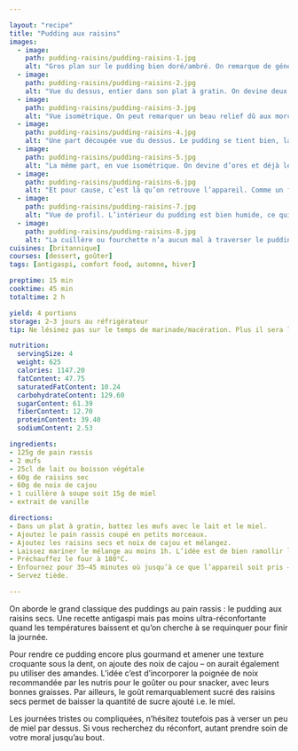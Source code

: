 ```yaml
---

layout: "recipe"
title: "Pudding aux raisins"
images:
  - image:
    path: pudding-raisins/pudding-raisins-1.jpg
    alt: "Gros plan sur le pudding bien doré/ambré. On remarque de généreux morceaux de pains d’épeautre, des raisins secs et noix de cajou entières."
  - image:
    path: pudding-raisins/pudding-raisins-2.jpg
    alt: "Vue du dessus, entier dans son plat à gratin. On devine deux textures différentes de pain, tantôt moelleux avec la mie, tantôt macheux avec la croûte. Ça donne un beau contraste avec le croquand des noix."
  - image:
    path: pudding-raisins/pudding-raisins-3.jpg
    alt: "Vue isométrique. On peut remarquer un beau relief dû aux morceaux de pain."
  - image:
    path: pudding-raisins/pudding-raisins-4.jpg
    alt: "Une part découpée vue du dessus. Le pudding se tient bien, la découpe est nette. On peut anticiper les textures de chaque bouchée avec les morceaux de croûte de pain, noix et raisins secs bien visibles."
  - image:
    path: pudding-raisins/pudding-raisins-5.jpg
    alt: "La même part, en vue isométrique. On devine d’ores et déjà le fondant sous la surface."
  - image:
    path: pudding-raisins/pudding-raisins-6.jpg
    alt: "Et pour cause, c’est là qu’on retrouve l’appareil. Comme un flanc mais avec du pain détrempé."
  - image:
    path: pudding-raisins/pudding-raisins-7.jpg
    alt: "Vue de profil. L’intérieur du pudding est bien humide, ce qui contraste avec la croûte en surface. Pour autant, on pourrait presque le manger avec les mains."
  - image:
    path: pudding-raisins/pudding-raisins-8.jpg
    alt: "La cuillère ou fourchette n’a aucun mal à traverser le pudding. Et chaque bouchée contient noix et raisins secs."
cuisines: [britannique]
courses: [dessert, goûter]
tags: [antigaspi, comfort food, automne, hiver]

preptime: 15 min
cooktime: 45 min
totaltime: 2 h

yield: 4 portions
storage: 2–3 jours au réfrigérateur
tip: Ne lésinez pas sur le temps de marinade/macération. Plus il sera long, plus votre pudding sera moelleux et fondant. Au contraire, vous pouvez également jouer sur les textures, et obtenir du moelleux (mie du pain détrempée) et du mâcheux (croûte tout juste molle).

nutrition:
  servingSize: 4
  weight: 625
  calories: 1147.20
  fatContent: 47.75
  saturatedFatContent: 10.24
  carbohydrateContent: 129.60
  sugarContent: 61.39
  fiberContent: 12.70
  proteinContent: 39.40
  sodiumContent: 2.53

ingredients:
- 125g de pain rassis
- 2 œufs
- 25cl de lait ou boisson végétale
- 60g de raisins sec
- 60g de noix de cajou
- 1 cuillère à soupe soit 15g de miel
- extrait de vanille

directions:
- Dans un plat à gratin, battez les œufs avec le lait et le miel.
- Ajoutez le pain rassis coupé en petits morceaux.
- Ajoutez les raisins secs et noix de cajou et mélangez.
- Laissez mariner le mélange au moins 1h. L’idée est de bien ramollir le pain et de réhydrater les raisins secs avant cuisson.
- Préchauffez le four à 180°C.
- Enfournez pour 35–45 minutes où jusqu’à ce que l’appareil soit pris – ça va dépendre de votre plat.
- Servez tiède.

---
```


On aborde le grand classique des puddings au pain rassis&nbsp;: le pudding aux raisins secs. Une recette antigaspi mais pas moins ultra-réconfortante quand les températures baissent et qu’on cherche à se requinquer pour finir la journée.

Pour rendre ce pudding encore plus gourmand et amener une texture croquante sous la dent, on ajoute des noix de cajou – on aurait également pu utiliser des amandes. L’idée c’est d’incorporer la poignée de noix recommandée par les nutris pour le goûter ou pour snacker, avec leurs bonnes graisses. Par ailleurs, le goût remarquablement sucré des raisins secs permet de baisser la quantité de sucre ajouté i.e. le miel.

Les journées tristes ou compliquées, n’hésitez toutefois pas à verser un peu de miel par dessus. Si vous recherchez du réconfort, autant prendre soin de votre moral jusqu’au bout.